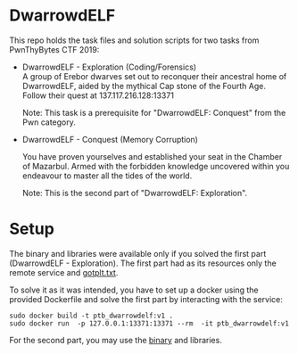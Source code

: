 DwarrowdELF
===========

This repo holds the task files and solution scripts for two tasks from PwnThyBytes CTF 2019:  
* DwarrowdELF - Exploration (Coding/Forensics)  
	A group of Erebor dwarves set out to reconquer their ancestral home of DwarrowdELF, aided by the mythical Cap stone of the Fourth Age.
	Follow their quest at 137.117.216.128:13371

	Note: This task is a prerequisite for "DwarrowdELF: Conquest" from the Pwn category.

* DwarrowdELF - Conquest (Memory Corruption)  

	You have proven yourselves and established your seat in the Chamber of Mazarbul. Armed with the forbidden knowledge uncovered within
	you endeavour to master all the tides of the world.

	Note: This is the second part of "DwarrowdELF: Exploration".


Setup
=====

The binary and libraries were available only if you solved the first part (DwarrowdELF - Exploration).
The first part had as its resources only the remote service and [gotplt.txt](bin/gotplt.txt).

To solve it as it was intended, you have to set up a docker using the provided Dockerfile and solve the first part by interacting with the service:
```console
sudo docker build -t ptb_dwarrowdelf:v1 .
sudo docker run  -p 127.0.0.1:13371:13371 --rm  -it ptb_dwarrowdelf:v1
```

For the second part, you may use the [binary](bin/dwarrowdelf) and libraries.

